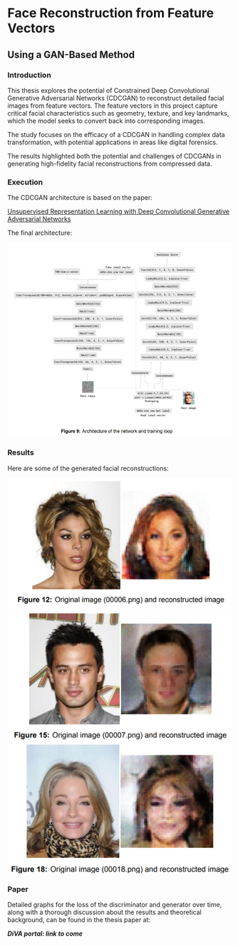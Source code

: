 # Face Reconstruction from Feature Vectors 

## Using a GAN-Based Method 

### Introduction 
This thesis explores the potential of Constrained Deep Convolutional Generative Adversarial
Networks (CDCGAN) to reconstruct detailed facial images from feature vectors. The feature vectors in this project capture critical facial characteristics such as geometry, texture, and key landmarks, which the model seeks to convert back into corresponding images. 

The study focuses on the efficacy of a CDCGAN in handling complex data transformation, with potential applications in areas like digital forensics. 

The results highlighted both the potential and challenges of CDCGANs in generating high-fidelity facial reconstructions from compressed data.

### Execution 

The CDCGAN architecture is based on the paper:

[Unsupervised Representation Learning with Deep Convolutional Generative Adversarial Networks](https://arxiv.org/pdf/1511.06434)

The final architecture:

<div align="center">
  <img src="arkitektur.png" alt="CDCGAN Architecture">
</div>

### Results 

Here are some of the generated facial reconstructions:

<div align="center">
  <img src="result1.png" alt="Result 1">
  <img src="result2.png" alt="Result 2">
  <img src="result3.png" alt="Result 3">
</div>

### Paper 

Detailed graphs for the loss of the discriminator and generator over time, along with a thorough discussion about the results and theoretical background, can be found in the thesis paper at:

***DiVA portal: link to come***
